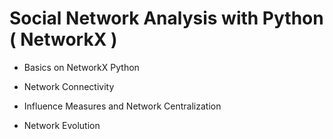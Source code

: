 # Social Network Analysis with Python ( NetworkX )

- Basics on NetworkX Python 

- Network Connectivity 

- Influence Measures and Network Centralization

- Network Evolution

